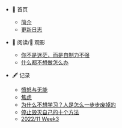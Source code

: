* 🏡 首页
  * [简介](/README.md)

  - [更新日志](log.md)
  
* 📖 阅读/🎦 观影
  * [你不是迷茫，而是自制力不强](你不是迷茫.md)
  * [什么都不想做怎么办](articles/220605.md)
  
* 🖋 记录

  * [愤怒与无能](articles/愤怒与无能.md)
  * [焦虑](焦虑.md)
  * [为什么不想学习？人是怎么一步步废掉的](为什么不想学习？只想玩？人是如何一步一步废掉的.md)
  * [停止毁灭自己的十个方法](毁掉自己的十个方法.md)
  * [2022/11 Week3](2022/11_Week3.md)

